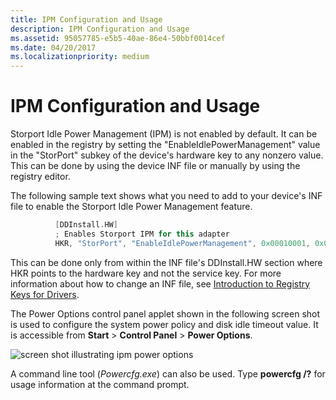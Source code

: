 ```yaml
---
title: IPM Configuration and Usage
description: IPM Configuration and Usage
ms.assetid: 95057785-e5b5-40ae-86e4-50bbf0014cef
ms.date: 04/20/2017
ms.localizationpriority: medium
---
```


# IPM Configuration and Usage


Storport Idle Power Management (IPM) is not enabled by default. It can be enabled in the registry by setting the "EnableIdlePowerManagement" value in the "StorPort" subkey of the device's hardware key to any nonzero value. This can be done by using the device INF file or manually by using the registry editor.

The following sample text shows what you need to add to your device's INF file to enable the Storport Idle Power Management feature.

```cpp
          [DDInstall.HW]
          ; Enables Storport IPM for this adapter
          HKR, "StorPort", "EnableIdlePowerManagement", 0x00010001, 0x01
```

This can be done only from within the INF file's DDInstall.HW section where HKR points to the hardware key and not the service key. For more information about how to change an INF file, see [Introduction to Registry Keys for Drivers](https://go.microsoft.com/fwlink/p/?linkid=144533).

The Power Options control panel applet shown in the following screen shot is used to configure the system power policy and disk idle timeout value. It is accessible from **Start** &gt; **Control Panel** &gt; **Power Options**.

![screen shot illustrating ipm power options](images/ipm-power-options.png)

A command line tool (*Powercfg.exe*) can also be used. Type **powercfg /?** for usage information at the command prompt.

 

 




